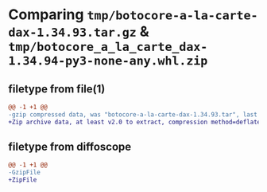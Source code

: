 # Comparing `tmp/botocore-a-la-carte-dax-1.34.93.tar.gz` & `tmp/botocore_a_la_carte_dax-1.34.94-py3-none-any.whl.zip`

## filetype from file(1)

```diff
@@ -1 +1 @@
-gzip compressed data, was "botocore-a-la-carte-dax-1.34.93.tar", last modified: Sat Apr 27 01:00:49 2024, max compression
+Zip archive data, at least v2.0 to extract, compression method=deflate
```

## filetype from diffoscope

```diff
@@ -1 +1 @@
-GzipFile
+ZipFile
```

